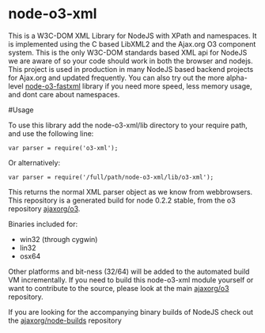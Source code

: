 # node-o3-xml

This is a W3C-DOM XML Library for NodeJS with XPath and namespaces. It is implemented using the C based LibXML2 and the Ajax.org O3 component system. This is the only W3C-DOM standards based XML api for NodeJS we are aware of so your code should work in both the browser and nodejs.
This project is used in production in many NodeJS based backend projects for Ajax.org and updated frequently. 
You can also try out the more alpha-level [node-o3-fastxml](http://github.com/ajaxorg/node-o3-fastxml) library if you need more speed, less memory usage, and dont care about namespaces.

#Usage

To use this library add the node-o3-xml/lib directory to your require path, and use the following line:

    var parser = require('o3-xml');

Or alternatively: 

    var parser = require('/full/path/node-o3-xml/lib/o3-xml'); 

This returns the normal XML parser object as we know from webbrowsers. This repository is a generated build for node 0.2.2 stable, from the o3 repository [ajaxorg/o3](http://github.com/ajaxorg/o3).

Binaries included for:

 * win32 (through cygwin)
 * lin32 
 * osx64

Other platforms and bit-ness (32/64) will be added to the automated build VM incrementally.
If you need to build this node-o3-xml module yourself or want to contribute to the source, please look at the main [ajaxorg/o3](http://github.com/ajaxorg/o3) repository.

If you are looking for the accompanying binary builds of NodeJS check out the 
[ajaxorg/node-builds](http://github.com/ajaxorg/node-builds) repository